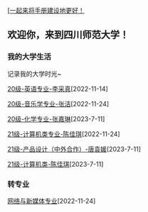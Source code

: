 [[一起来将手册建设地更好！](preface/Sharing_experience.md)

## 欢迎你，来到四川师范大学！

### 我的大学生活
记录我的大学时光~

[20级-英语专业-李采真](初入川师大篇/我的大学生活/20级-英语专业-李采真.md)[2022-11-14]

[20级-音乐学专业-张洁](初入川师大篇/我的大学生活/20级-音乐学专业-张洁.md)[2022-11-24]

[20级-化学专业-张嘉琳](初入川师大篇/我的大学生活/20级-化学专业-张嘉琳.md)[2023-7-11]

[21级-计算机类专业-陈佳琪](初入川师大篇/我的大学生活/21级-计算机类专业-陈佳琪.md)[2022-11-24]

[21级-产品设计（中外合作）-唐袁媛](初入川师大篇/我的大学生活/21级-产品设计（中外合作）-唐袁媛.md)[2023-7-11]

[21级-计算机类-陈佳琪](初入川师大篇/我的大学生活/21级-计算机类-陈佳琪.md)[2023-7-11]

### 转专业
[网络与新媒体专业](初入川师大篇/转专业/网络与新媒体专业.md)[2022-11-24]


